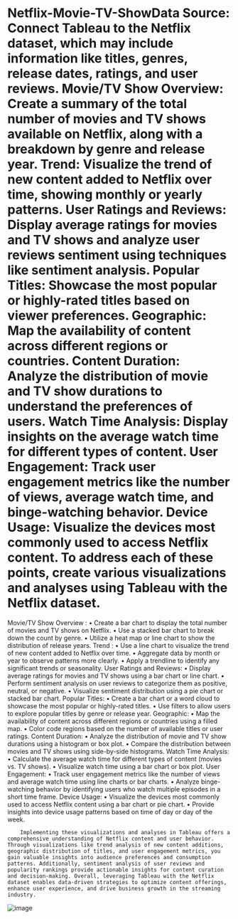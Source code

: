# Netflix-Movie-TV-ShowData Source: Connect Tableau to the Netflix dataset, which may include information like titles, genres, release dates, ratings, and user reviews. Movie/TV Show Overview: Create a summary of the total number of movies and TV shows available on Netflix, along with a breakdown by genre and release year. Trend: Visualize the trend of new content added to Netflix over time, showing monthly or yearly patterns. User Ratings and Reviews: Display average ratings for movies and TV shows and analyze user reviews sentiment using techniques like sentiment analysis. Popular Titles: Showcase the most popular or highly-rated titles based on viewer preferences. Geographic: Map the availability of content across different regions or countries. Content Duration: Analyze the distribution of movie and TV show durations to understand the preferences of users. Watch Time Analysis: Display insights on the average watch time for different types of content. User Engagement: Track user engagement metrics like the number of views, average watch time, and binge-watching behavior. Device Usage: Visualize the devices most commonly used to access Netflix content. To address each of these points, create various visualizations and analyses using Tableau with the Netflix dataset.
Movie/TV Show Overview : 
      •	Create a bar chart to display the total number of movies and TV shows on Netflix.
      •	Use a stacked bar chart to break down the count by genre.
      •	Utilize a heat map or line chart to show the distribution of release years.
Trend :
      •	Use a line chart to visualize the trend of new content added to Netflix over time.
      •	Aggregate data by month or year to observe patterns more clearly.
      •	Apply a trendline to identify any significant trends or seasonality.
User Ratings and Reviews:
      •	Display average ratings for movies and TV shows using a bar chart or line chart.
      •	Perform sentiment analysis on user reviews to categorize them as positive, neutral, or negative.
      •	Visualize sentiment distribution using a pie chart or stacked bar chart.
Popular Titles:
      •	Create a bar chart or a word cloud to showcase the most popular or highly-rated titles.
      •	Use filters to allow users to explore popular titles by genre or release year.
Geographic:
      •	Map the availability of content across different regions or countries using a filled map.
      •	Color code regions based on the number of available titles or user ratings.
Content Duration:
      •	Analyze the distribution of movie and TV show durations using a histogram or box plot.
      •	Compare the distribution between movies and TV shows using side-by-side histograms.
Watch Time Analysis:
      •	Calculate the average watch time for different types of content (movies vs. TV shows).
      •	Visualize watch time using a bar chart or box plot.
User Engagement:
      •	Track user engagement metrics like the number of views and average watch time using line charts or bar charts.
      •	Analyze binge-watching behavior by identifying users who watch multiple episodes in a short time frame.
Device Usage:
      •	Visualize the devices most commonly used to access Netflix content using a bar chart or pie chart.
      •	Provide insights into device usage patterns based on time of day or day of the week.

        Implementing these visualizations and analyses in Tableau offers a comprehensive understanding of Netflix content and user behavior. Through visualizations like trend analysis of new content additions, geographic distribution of titles, and user engagement metrics, you gain valuable insights into audience preferences and consumption patterns. Additionally, sentiment analysis of user reviews and popularity rankings provide actionable insights for content curation and decision-making. Overall, leveraging Tableau with the Netflix dataset enables data-driven strategies to optimize content offerings, enhance user experience, and drive business growth in the streaming industry.
        
  ![image](https://github.com/dineshnipane99/Netflix-Movie-TV-Show/assets/166678673/a6413a41-568e-4ac0-b486-5f8df7cdf1b7)

